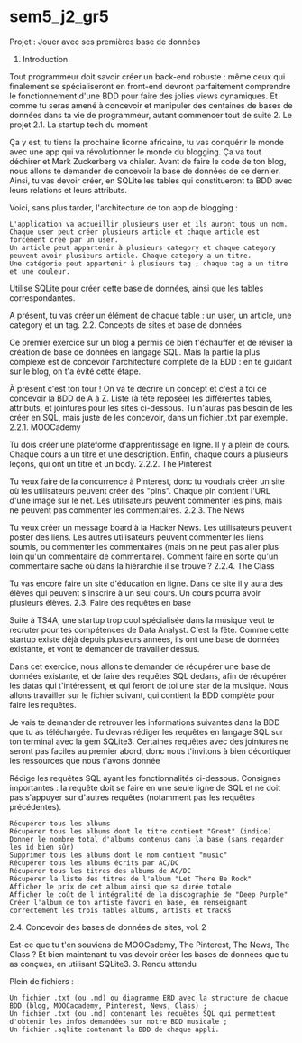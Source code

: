 # sem5_j2_gr5

Projet : Jouer avec ses premières base de données
1. Introduction

Tout programmeur doit savoir créer un back-end robuste : même ceux qui finalement se spécialiseront en front-end devront parfaitement comprendre le fonctionnement d'une BDD pour faire des jolies views dynamiques. Et comme tu seras amené à concevoir et manipuler des centaines de bases de données dans ta vie de programmeur, autant commencer tout de suite
2. Le projet
2.1. La startup tech du moment

Ça y est, tu tiens la prochaine licorne africaine, tu vas conquérir le monde avec une app qui va révolutionner le monde du blogging. Ça va tout déchirer et Mark Zuckerberg va chialer. Avant de faire le code de ton blog, nous allons te demander de concevoir la base de données de ce dernier. Ainsi, tu vas devoir créer, en SQLite les tables qui constitueront ta BDD avec leurs relations et leurs attributs.

Voici, sans plus tarder, l'architecture de ton app de blogging :

    L'application va accueillir plusieurs user et ils auront tous un nom.
    Chaque user peut créer plusieurs article et chaque article est forcément créé par un user.
    Un article peut appartenir à plusieurs category et chaque category peuvent avoir plusieurs article. Chaque category a un titre.
    Une catégorie peut appartenir à plusieurs tag ; chaque tag a un titre et une couleur.

Utilise SQLite pour créer cette base de données, ainsi que les tables correspondantes.

A présent, tu vas créer un élément de chaque table : un user, un article, une category et un tag.
2.2. Concepts de sites et base de données

Ce premier exercice sur un blog a permis de bien t'échauffer et de réviser la création de base de données en langage SQL. Mais la partie la plus complexe est de concevoir l'architecture complète de la BDD : en te guidant sur le blog, on t'a évité cette étape.

À présent c'est ton tour ! On va te décrire un concept et c'est à toi de concevoir la BDD de A à Z. Liste (à tête reposée) les différentes tables, attributs, et jointures pour les sites ci-dessous. Tu n'auras pas besoin de les créer en SQL, mais juste de les concevoir, dans un fichier .txt par exemple.
2.2.1. MOOCademy

Tu dois créer une plateforme d'apprentissage en ligne. Il y a plein de cours. Chaque cours a un titre et une description. Enfin, chaque cours a plusieurs leçons, qui ont un titre et un body.
2.2.2. The Pinterest

Tu veux faire de la concurrence à Pinterest, donc tu voudrais créer un site où les utilisateurs peuvent créer des "pins". Chaque pin contient l'URL d'une image sur le net. Les utilisateurs peuvent commenter les pins, mais ne peuvent pas commenter les commentaires.
2.2.3. The News

Tu veux créer un message board à la Hacker News. Les utilisateurs peuvent poster des liens. Les autres utilisateurs peuvent commenter les liens soumis, ou commenter les commentaires (mais on ne peut pas aller plus loin qu'un commentaire de commentaire). Comment faire en sorte qu'un commentaire sache où dans la hiérarchie il se trouve ?
2.2.4. The Class

Tu vas encore faire un site d'éducation en ligne. Dans ce site il y aura des élèves qui peuvent s'inscrire à un seul cours. Un cours pourra avoir plusieurs élèves.
2.3. Faire des requêtes en base

Suite à TS4A, une startup trop cool spécialisée dans la musique veut te recruter pour tes compétences de Data Analyst. C'est la fête. Comme cette startup existe déjà depuis plusieurs années, ils ont une base de données existante, et vont te demander de travailler dessus.

Dans cet exercice, nous allons te demander de récupérer une base de données existante, et de faire des requêtes SQL dedans, afin de récupérer les datas qui t'intéressent, et qui feront de toi une star de la musique. Nous allons travailler sur le fichier suivant, qui contient la BDD complète pour faire les requêtes.

Je vais te demander de retrouver les informations suivantes dans la BDD que tu as téléchargée. Tu devras rédiger les requêtes en langage SQL sur ton terminal avec la gem SQLite3. Certaines requêtes avec des jointures ne seront pas faciles au premier abord, donc nous t'invitons à bien décortiquer les ressources que nous t'avons donnée

Rédige les requêtes SQL ayant les fonctionnalités ci-dessous. Consignes importantes : la requête doit se faire en une seule ligne de SQL et ne doit pas s'appuyer sur d'autres requêtes (notamment pas les requêtes précédentes).

    Récupérer tous les albums
    Récupérer tous les albums dont le titre contient "Great" (indice)
    Donner le nombre total d'albums contenus dans la base (sans regarder les id bien sûr)
    Supprimer tous les albums dont le nom contient "music"
    Récupérer tous les albums écrits par AC/DC
    Récupérer tous les titres des albums de AC/DC
    Récupérer la liste des titres de l'album "Let There Be Rock"
    Afficher le prix de cet album ainsi que sa durée totale
    Afficher le coût de l'intégralité de la discographie de "Deep Purple"
    Créer l'album de ton artiste favori en base, en renseignant correctement les trois tables albums, artists et tracks

2.4. Concevoir des bases de données de sites, vol. 2

Est-ce que tu t'en souviens de MOOCademy, The Pinterest, The News, The Class ? Et bien maintenant tu vas devoir créer les bases de données que tu as conçues, en utilisant SQLite3.
3. Rendu attendu

Plein de fichiers :

    Un fichier .txt (ou .md) ou diagramme ERD avec la structure de chaque BDD (blog, MOOCacademy, Pinterest, News, Class) ;
    Un fichier .txt (ou .md) contenant les requêtes SQL qui permettent d'obtenir les infos demandées sur notre BDD musicale ;
    Un fichier .sqlite contenant la BDD de chaque appli.

